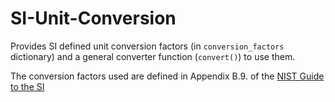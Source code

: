 # SI-Unit-Conversion

Provides SI defined unit conversion factors (in `conversion_factors` dictionary)
and a general converter function (`convert()`) to use them.

The conversion factors used are defined in Appendix B.9. of the [NIST Guide to the SI](http://www.nist.gov/pml/pubs/sp811/appenb9.cfm)

